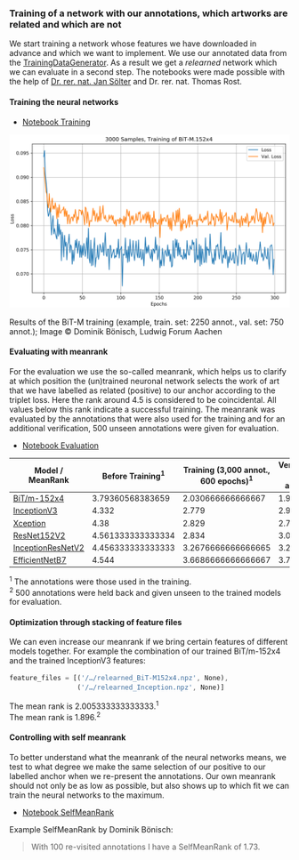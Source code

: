 ### Training of a network with our annotations, which artworks are related and which are not

We start training a network whose features we have downloaded in advance and which we want to implement. We use our annotated data from the [TrainingDataGenerator](https://github.com/DominikBoenisch/Training-the-Archive/tree/master/Prototype/3_Training_Dataset). As a result we get a *relearned* network which we can evaluate in a second step. The notebooks were made possible with the help of [Dr. rer. nat. Jan Sölter](https://de.linkedin.com/in/jansoelter) and Dr. rer. nat. Thomas Rost.

#### Training the neural networks

* [Notebook Training](https://github.com/DominikBoenisch/Training-the-Archive/blob/master/Prototype/4_Training/Training_SimilarityNet.ipynb)

<img src="https://github.com/DominikBoenisch/Training-the-Archive/blob/master/Images/3000_Samples_BiT-M.152x4.png" width="750" height="">

Results of the BiT-M training (example, train. set: 2250 annot., val. set: 750 annot.);
Image © Dominik Bönisch, Ludwig Forum Aachen

#### Evaluating with meanrank

For the evaluation we use the so-called meanrank, which helps us to clarify at which position the (un)trained neuronal network selects the work of art that we have labelled as related (positive) to our anchor according to the triplet loss. Here the rank around 4.5 is considered to be coincidental. All values below this rank indicate a successful training. The meanrank was evaluated by the annotations that were also used for the training and for an additional verification, 500 unseen annotations were given for evaluation. 

* [Notebook Evaluation](https://github.com/DominikBoenisch/Training-the-Archive/blob/master/Prototype/4_Training/MeanRankEvaluation.ipynb)

Model / MeanRank | Before Training<sup>1</sup>| Training (3,000 annot., 600 epochs)<sup>1</sup>| Verification (500 annot.)<sup>2</sup>
------------ | -------------| -------------| -------------
[BiT/m-152x4](https://tfhub.dev/google/bit/m-r152x4/1) | 3.79360568383659| 2.030666666666667| 1.932
[InceptionV3](https://keras.io/api/applications/inceptionv3/) | 4.332| 2.779| 2.902
[Xception](https://keras.io/api/applications/xception/) | 4.38| 2.829| 2.724
[ResNet152V2](https://keras.io/api/applications/resnet/#resnet152v2-function)| 4.561333333333334| 2.834| 3.08 
[InceptionResNetV2](https://keras.io/api/applications/inceptionresnetv2/) | 4.456333333333333| 3.2676666666666665| 3.2
[EfficientNetB7](https://keras.io/api/applications/efficientnet/#efficientnetb7-function) | 4.544| 3.6686666666666667| 3.784

<p><sup>1</sup> The annotations were those used in the training.<br> 
<sup>2</sup> 500 annotations were held back and given unseen to the trained models for evaluation.</p>

#### Optimization through stacking of feature files
We can even increase our meanrank if we bring certain features of different models together. For example the combination of our trained BiT/m-152x4 and the trained InceptionV3 features:
```javascript
feature_files = [('/…/relearned_BiT-M152x4.npz', None),
                 ('/…/relearned_Inception.npz', None)]
```
<p>The mean rank is 2.005333333333333.<sup>1</sup><br>
The mean rank is 1.896.<sup>2</sup></p>



#### Controlling with self meanrank

To better understand what the meanrank of the neural networks means, we test to what degree we make the same selection of our positive to our labelled anchor when we re-present the annotations. Our own meanrank should not only be as low as possible, but also shows up to which fit we can train the neural networks to the maximum.

* [Notebook SelfMeanRank](https://github.com/DominikBoenisch/Training-the-Archive/blob/master/Prototype/4_Training/SelfMeanRank.ipynb)

Example SelfMeanRank by Dominik Bönisch:
> With 100 re-visited annotations I have a SelfMeanRank of 1.73.

